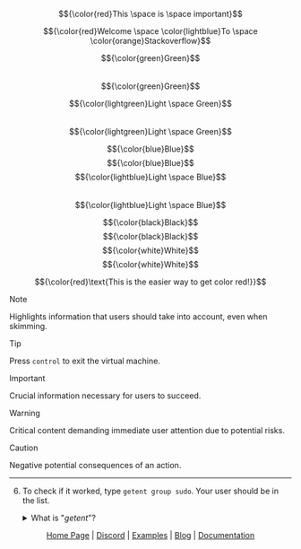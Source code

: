 $${\color{red}This \space is \space important}$$	

$${\color{red}Welcome \space \color{lightblue}To \space \color{orange}Stackoverflow}$$

$${\color{green}Green}$$	
$${\color{green}Green}$$

$${\color{lightgreen}Light \space Green}$$	
$${\color{lightgreen}Light \space Green}$$

$${\color{blue}Blue}$$	$${\color{blue}Blue}$$
$${\color{lightblue}Light \space Blue}$$	
$${\color{lightblue}Light \space Blue}$$

$${\color{black}Black}$$	$${\color{black}Black}$$
$${\color{white}White}$$	$${\color{white}White}$$


$${\color{red}\text{This is the easier way to get color red!}}$$

> [!NOTE]  
> Highlights information that users should take into account, even when skimming.

> [!TIP]
> Press `control` to exit the virtual machine.

> [!IMPORTANT]  
> Crucial information necessary for users to succeed.

> [!WARNING]  
> Critical content demanding immediate user attention due to potential risks.

> [!CAUTION]
> Negative potential consequences of an action.

---

6. To check if it worked, type `getent group sudo`. Your user should be in the list.

	<details>
	<summary>What is "<em>getent</em>"?</summary>
	<br>

	> `getent` means "get entries", so `getent group sudo` means, get information about the group named `sudo`.
	</details>



 <div align="center">
    <a href="#">Home Page</a> |
    <a href="#">Discord</a> |
    <a href="#">Examples</a> |
    <a href="#">Blog</a> |
    <a href="#">Documentation</a>
</div>

